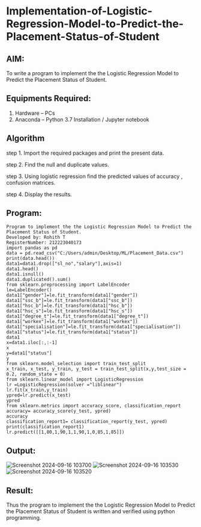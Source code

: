 # Implementation-of-Logistic-Regression-Model-to-Predict-the-Placement-Status-of-Student

## AIM:
To write a program to implement the the Logistic Regression Model to Predict the Placement Status of Student.

## Equipments Required:
1. Hardware – PCs
2. Anaconda – Python 3.7 Installation / Jupyter notebook

## Algorithm
step 1. Import the required packages and print the present data.

step 2. Find the null and duplicate values. 

step 3. Using logistic regression find the predicted values of accuracy , confusion matrices. 

step 4. Display the results.

## Program:
```
Program to implement the the Logistic Regression Model to Predict the Placement Status of Student.
Developed by: Rohith T
RegisterNumber: 212223040173
import pandas as pd
data = pd.read_csv("C:/Users/admin/Desktop/ML/Placement_Data.csv")
print(data.head())
data1=data1.drop(["sl_no","salary"],axis=1)
data1.head()
data1.isnull()
data1.duplicated().sum()
from sklearn.preprocessing import LabelEncoder
le=LabelEncoder()
data1["gender"]=le.fit_transform(data1["gender"])
data1["ssc_b"]=le.fit_transform(data1["ssc_b"])
data1["hsc_b"]=le.fit_transform(data1["hsc_b"])
data1["hsc_s"]=le.fit_transform(data1["hsc_s"])
data1["degree_t"]=le.fit_transform(data1["degree_t"])
data1["workex"]=le.fit_transform(data1["workex"])
data1["specialisation"]=le.fit_transform(data1["specialisation"])
data1["status"]=le.fit_transform(data1["status"])
data1
x=data1.iloc[:,:-1]
x
y=data1["status"]
y
from sklearn.model_selection import train_test_split
x_train, x_test, y_train, y_test = train_test_split(x,y,test_size = 0.2, random_state = 0)
from sklearn.linear_model import LogisticRegression
lr =LogisticRegression(solver ="liblinear")
lr.fit(x_train,y_train)
ypred=lr.predict(x_test)
ypred
from sklearn.metrics import accuracy_score, classification_report
accuracy= accuracy_score(y_test, ypred)
accuracy
classification_report1= classification_report(y_test, ypred)
print(classification_report1)
lr.predict([[1,80,1,90,1,1,90,1,0,85,1,85]])
```

## Output:
![Screenshot 2024-09-16 103700](https://github.com/user-attachments/assets/e38a747e-b7ec-4ed2-b79e-ea3c430ce947)
![Screenshot 2024-09-16 103530](https://github.com/user-attachments/assets/f7695986-f3f4-4f10-819b-e2c4a395b3a4)
![Screenshot 2024-09-16 103520](https://github.com/user-attachments/assets/aca43fa9-7d15-4ce4-9a44-7e6e8865472b)

## Result:
Thus the program to implement the the Logistic Regression Model to Predict the Placement Status of Student is written and verified using python programming.
